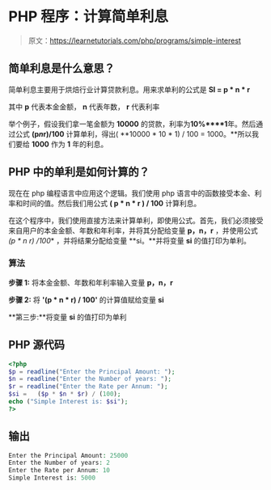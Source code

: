# PHP 程序：计算简单利息

> 原文：<https://learnetutorials.com/php/programs/simple-interest>

## 简单利息是什么意思？

简单利息主要用于烘焙行业计算贷款利息。用来求单利的公式是 **SI = p * n * r**

其中 **p** 代表本金金额， **n** 代表年数， **r** 代表利率

举个例子，假设我们拿一笔金额为 **10000** 的贷款，利率为**10%****1**年。然后通过公式 **(p*n*r)/100** 计算单利，得出( **10000 * 10 * 1) / 100 = 1000。**所以我们要给 **1000** 作为 **1** 年的利息。

## PHP 中的单利是如何计算的？

现在在 php 编程语言中应用这个逻辑。我们使用 php 语言中的函数接受本金、利率和时间的值。然后我们用公式 **( p * n * r ) / 100** 计算利息。

在这个程序中，我们使用直接方法来计算单利，即使用公式。首先，我们必须接受来自用户的本金金额、年数和年利率，并将其分配给变量 **p，n，r** ，并使用公式 **(p * n* r) /100** ，并将结果分配给变量 **si。**并将变量 **si** 的值打印为单利。

### 算法

**步骤 1:** 将本金金额、年数和年利率输入变量 **p，n，r**

**步骤 2:** 将 **'(p * n * r) / 100'** 的计算值赋给变量 **si**

**第三步:**将变量 **si** 的值打印为单利

## PHP 源代码

```php
<?php
$p = readline("Enter the Principal Amount: ");
$n = readline("Enter the Number of years: ");
$r = readline("Enter the Rate per Annum: ");
$si =   ($p * $n * $r) / (100);
echo ("Simple Interest is: $si");
?>

```

## 输出

```php
Enter the Principal Amount: 25000
Enter the Number of years: 2
Enter the Rate per Annum: 10
Simple Interest is: 5000
```